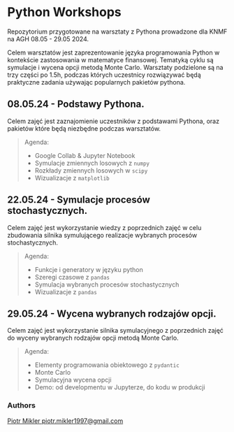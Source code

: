 # Python Workshops
Repozytorium przygotowane na warsztaty z Pythona prowadzone dla KNMF na AGH 08.05 - 29.05 2024.

Celem warsztatów jest zaprezentowanie języka programowania Python w kontekście zastosowania w matematyce finansowej.
Tematyką cyklu są symulacje i wycena opcji metodą Monte Carlo. Warsztaty podzielone są na trzy części po 1.5h, podczas których uczestnicy rozwiązywać będą praktyczne zadania używając popularnych pakietów pythona.


## 08.05.24 - Podstawy Pythona.
Celem zajęć jest zaznajomienie uczestników z podstawami Pythona, oraz pakietów które będą niezbędne podczas warsztatów. 
    
> Agenda:
> - Google Collab & Jupyter Notebook
> - Symulacje zmiennych losowych z `numpy`
> - Rozkłady zmiennych losowych w `scipy`
> - Wizualizacje z `matplotlib`

## 22.05.24 - Symulacje procesów stochastycznych.
Celem zajęć jest wykorzystanie wiedzy z poprzednich zajęć w celu zbudowania silnika symulującego realizacje wybranych procesów stochastycznych.

> Agenda:
> - Funkcje i generatory w języku python
> - Szeregi czasowe z `pandas`
> - Symulacja wybranych procesów stochastycznych
> - Wizualizacje z `pandas`

## 29.05.24 - Wycena wybranych rodzajów opcji.
Celem zajęć jest wykorzystanie silnika symulacyjnego z poprzednich zajęć do wyceny wybranych rodzajów opcji metodą Monte Carlo. 

> Agenda:
> - Elementy programowania obiektowego z `pydantic`
> - Monte Carlo
> - Symulacyjna wycena opcji
> - Demo: od developmentu w Jupyterze, do kodu w produkcji


### Authors
[Piotr Mikler <piotr.mikler1997@gmail.com>](https://github.com/PiotMik)

